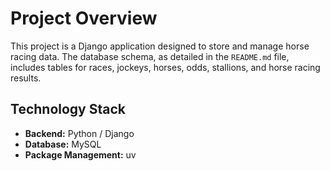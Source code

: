 # Project Overview

This project is a Django application designed to store and manage horse racing data. The database schema, as detailed in the `README.md` file, includes tables for races, jockeys, horses, odds, stallions, and horse racing results.

## Technology Stack

*   **Backend:** Python / Django
*   **Database:** MySQL
*   **Package Management:** uv
